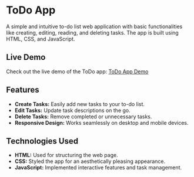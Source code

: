 # ToDo App

A simple and intuitive to-do list web application with basic functionalities like creating, editing, reading, and deleting tasks. The app is built using HTML, CSS, and JavaScript.

## Live Demo

Check out the live demo of the ToDo app: [ToDo App Demo](https://jacobthomas-todo.netlify.app/)

## Features

- **Create Tasks:** Easily add new tasks to your to-do list.
- **Edit Tasks:** Update task descriptions on the go.
- **Delete Tasks:** Remove completed or unnecessary tasks.
- **Responsive Design:** Works seamlessly on desktop and mobile devices.

## Technologies Used

- **HTML:** Used for structuring the web page.
- **CSS:** Styled the app for an aesthetically pleasing appearance.
- **JavaScript:** Implemented interactive features and task management.
